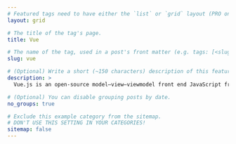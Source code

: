 ```yaml
---
# Featured tags need to have either the `list` or `grid` layout (PRO only).
layout: grid

# The title of the tag's page.
title: Vue

# The name of the tag, used in a post's front matter (e.g. tags: [<slug>]).
slug: vue

# (Optional) Write a short (~150 characters) description of this featured tag.
description: >
  Vue.js is an open-source model–view–viewmodel front end JavaScript framework for building user interfaces and single-page applications. It was created by Evan You, and is maintained by him and the rest of the active core team members.

# (Optional) You can disable grouping posts by date.
no_groups: true

# Exclude this example category from the sitemap.
# DON'T USE THIS SETTING IN YOUR CATEGORIES!
sitemap: false
---
```

